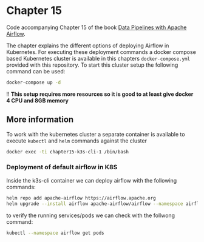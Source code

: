 # Chapter 15

Code accompanying Chapter 15 of the book [Data Pipelines with Apache Airflow](https://www.manning.com/books/data-pipelines-with-apache-airflow).

The chapter explains the different options of deploying Airflow in Kubernetes. For executing these deployment commands a docker compose based Kubernetes cluster is available in this chapters `docker-compose.yml` provided with this repository. To start this cluster setup the following command can be used:

```bash
docker-compose up -d
```

!! **This setup requires more resources so it is good to at least give docker 4 CPU and 8GB memory**

## More information

To work with the kubernetes cluster a separate container is available to execute `kubectl` and `helm` commands against the cluster

```bash
docker exec -ti chapter15-k3s-cli-1 /bin/bash
```

### Deployment of default airflow in K8S

Inside the k3s-cli container we can deploy airflow with the following commands:

```bash
helm repo add apache-airflow https://airflow.apache.org
helm upgrade --install airflow apache-airflow/airflow --namespace airflow --create-namespace --set webserver.service.type=LoadBalancer
```

to verify the running services/pods we can check with the follwong command:

```bash
kubectl --namespace airflow get pods
```